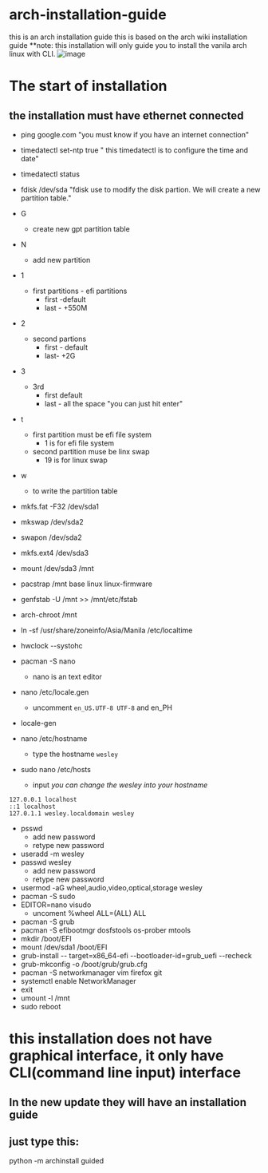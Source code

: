 # arch-installation-guide
this is an arch installation guide
this is based on the arch wiki installation guide
**note: this installation will only guide you to install the vanila arch linux with CLI.
![image](https://user-images.githubusercontent.com/51907689/111893773-03218300-8a40-11eb-9343-d3cc47674d55.png)
# The start of installation
## the installation must have ethernet connected

- ping google.com "you must know if you have an internet connection"

- timedatectl set-ntp true " this timedatectl is to configure the time and date"
- timedatectl status
- fdisk /dev/sda "fdisk use to modify the disk partion. We will create a new partition table."
- G
    - create new gpt partition table
- N
    - add new partition
- 1
    - first partitions - efi partitions
        - first -default
        - last - +550M
- 2
    - second partions
        - first - default
        - last- +2G
- 3
    - 3rd
        - first default
        - last - all the space "you can just hit enter"
- t
    - first partition must be efi file system
        - 1 is for efi file system
    - second partition muse be linx swap
        - 19 is for linux swap
- w
    - to write the partition table
- mkfs.fat -F32 /dev/sda1
- mkswap /dev/sda2
- swapon /dev/sda2
- mkfs.ext4 /dev/sda3
- mount /dev/sda3 /mnt
- pacstrap /mnt base linux linux-firmware
- genfstab -U /mnt >> /mnt/etc/fstab
- arch-chroot /mnt
- ln -sf /usr/share/zoneinfo/Asia/Manila /etc/localtime
- hwclock --systohc
- pacman -S nano
    - nano is an text editor
- nano /etc/locale.gen
    - uncomment `en_US.UTF-8 UTF-8` and en_PH
- locale-gen
- nano /etc/hostname
    - type the hostname `wesley`
- sudo nano /etc/hosts
    - input *you can change the wesley into your hostname*
        

```
127.0.0.1 localhost
::1 localhost
127.0.1.1 wesley.localdomain wesley
```

- psswd
	- add new password
	- retype new password
- useradd -m wesley
- passwd wesley
	- add new password
	- retype new password
- usermod -aG wheel,audio,video,optical,storage wesley
- pacman -S sudo
- EDITOR=nano visudo
	- uncoment %wheel ALL=(ALL) ALL
- pacman -S grub
- pacman -S efibootmgr dosfstools os-prober mtools
- mkdir /boot/EFI
- mount /dev/sda1 /boot/EFI
- grub-install -- target=x86_64-efi --bootloader-id=grub_uefi --recheck
- grub-mkconfig -o /boot/grub/grub.cfg
- pacman -S networkmanager vim firefox git 
- systemctl enable NetworkManager
- exit
- umount -l /mnt
- sudo reboot
# this installation does not have graphical interface, it only have CLI(command line input) interface
## In the new update they will have an installation guide
## just type this:
python -m archinstall guided
